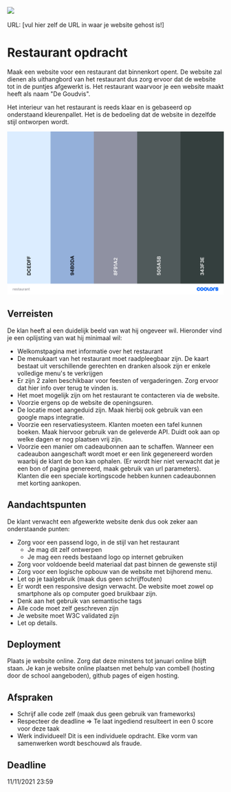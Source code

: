 <p><a href="../../actions"><img src="../../workflows/W3Validator/badge.svg"></a></p>

URL: [vul hier zelf de URL in waar je website gehost is!] 

# Restaurant opdracht
Maak een website voor een restaurant dat binnenkort opent. De website zal dienen als uithangbord van het restaurant dus zorg ervoor dat de website tot in de puntjes afgewerkt is. Het restaurant waarvoor je een website maakt heeft als naam "De Goudvis". 

Het interieur van het restaurant is reeds klaar en is gebaseerd op onderstaand kleurenpallet. Het is de bedoeling dat de website in dezelfde stijl ontworpen wordt.

![](/restaurant.png)

## Verreisten
De klan heeft al een duidelijk beeld van wat hij ongeveer wil. Hieronder vind je een oplijsting van wat hij minimaal wil:
* Welkomstpagina met informatie over het restaurant
* De menukaart van het restaurant moet raadpleegbaar zijn. De kaart bestaat uit verschillende gerechten en dranken alsook zijn er enkele volledige menu's te verkrijgen
* Er zijn 2 zalen beschikbaar voor feesten of vergaderingen. Zorg ervoor dat hier info over terug te vinden is.
* Het moet mogelijk zijn om het restaurant te contacteren via de website.
* Voorzie ergens op de website de openingsuren.
* De locatie moet aangeduid zijn. Maak hierbij ook gebruik van een google maps integratie.
* Voorzie een reservatiesysteem. Klanten moeten een tafel kunnen boeken. Maak hiervoor gebruik van de geleverde API. Duidt ook aan op welke dagen er nog plaatsen vrij zijn. 
* Voorzie een manier om cadeaubonnen aan te schaffen. Wanneer een cadeaubon aangeschaft wordt moet er een link gegenereerd worden waarbij de klant de bon kan ophalen. (Er wordt hier niet verwacht dat je een bon of pagina genereerd, maak gebruik van url parameters). Klanten die een speciale kortingscode hebben kunnen cadeaubonnen met korting aankopen.


## Aandachtspunten
De klant verwacht een afgewerkte website denk dus ook zeker aan onderstaande punten:
* Zorg voor een passend logo, in de stijl van het restaurant
  * Je mag dit zelf ontwerpen
  * Je mag een reeds bestaand logo op internet gebruiken
* Zorg voor voldoende beeld materiaal dat past binnen de gewenste stijl
* Zorg voor een logische opbouw van de website met bijhorend menu.
* Let op je taalgebruik (maak dus geen schrijffouten)
* Er wordt een responsive design verwacht. De website moet zowel op smartphone als op computer goed bruikbaar zijn.
* Denk aan het gebruik van semantische tags
* Alle code moet zelf geschreven zijn
* Je website moet W3C validated zijn
* Let op details.

## Deployment
Plaats je website online. Zorg dat deze minstens tot januari online blijft staan.
Je kan je website online plaatsen met behulp van combell (hosting door de school aangeboden), github pages of eigen hosting.

## Afspraken
* Schrijf alle code zelf (maak dus geen gebruik van frameworks)
* Respecteer de deadline => Te laat ingediend resulteert in een 0 score voor deze taak
* Werk individueel! Dit is een individuele opdracht. Elke vorm van samenwerken wordt beschouwd als fraude.

## Deadline
11/11/2021 23:59



